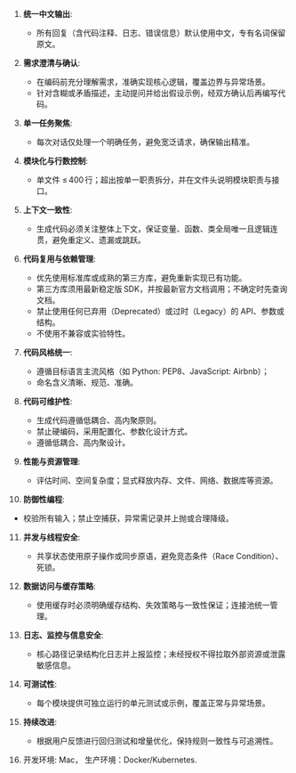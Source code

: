 1. **统一中文输出**:
   - 所有回复（含代码注释、日志、错误信息）默认使用中文，专有名词保留原文。
   
2. **需求澄清与确认**:
   - 在编码前充分理解需求，准确实现核心逻辑，覆盖边界与异常场景。  
   - 针对含糊或矛盾描述，主动提问并给出假设示例，经双方确认后再编写代码。 

3. **单一任务聚焦**:
   - 每次对话仅处理一个明确任务，避免宽泛请求，确保输出精准。 

4. **模块化与行数控制**:
   - 单文件 ≤ 400 行；超出按单一职责拆分，并在文件头说明模块职责与接口。

5. **上下文一致性**:
   - 生成代码必须关注整体上下文，保证变量、函数、类全局唯一且逻辑连贯，避免重定义、遗漏或跳跃。

6. **代码复用与依赖管理**:
   - 优先使用标准库或成熟的第三方库，避免重新实现已有功能。
   - 第三方库须用最新稳定版 SDK，并按最新官方文档调用；不确定时先查询文档。 
   - 禁止使用任何已弃用（Deprecated）或过时（Legacy）的 API、参数或结构。
   - 不使用不兼容或实验特性。

7. **代码风格统一**:
   - 遵循目标语言主流风格（如 Python: PEP8、JavaScript: Airbnb）；
   - 命名含义清晰、规范、准确。

8. **代码可维护性**:
   - 生成代码遵循低耦合、高内聚原则。
   - 禁止硬编码，采用配置化、参数化设计方式。
   - 遵循低耦合、高内聚设计。

9. **性能与资源管理**:
   - 评估时间、空间复杂度；显式释放内存、文件、网络、数据库等资源。  

10. **防御性编程**:
   - 校验所有输入；禁止空捕获，异常需记录并上抛或合理降级。 

11. **并发与线程安全**:
    - 共享状态使用原子操作或同步原语，避免竞态条件（Race Condition）、死锁。

12. **数据访问与缓存策略**:
    - 使用缓存时必须明确缓存结构、失效策略与一致性保证；连接池统一管理。

13. **日志、监控与信息安全**:  
    - 核心路径记录结构化日志并上报监控；未经授权不得拉取外部资源或泄露敏感信息。 

14. **可测试性**:  
    - 每个模块提供可独立运行的单元测试或示例，覆盖正常与异常场景。  

15. **持续改进**:  
    - 根据用户反馈进行回归测试和增量优化，保持规则一致性与可追溯性。  

16. 开发环境: Mac， 生产环境：Docker/Kubernetes.